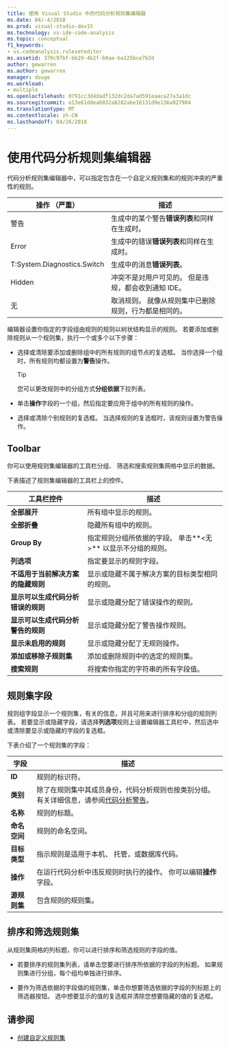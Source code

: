 ```yaml
---
title: 使用 Visual Studio 中的代码分析规则集编辑器
ms.date: 04/-4/2018
ms.prod: visual-studio-dev15
ms.technology: vs-ide-code-analysis
ms.topic: conceptual
f1_keywords:
- vs.codeanalysis.ruleseteditor
ms.assetid: 370c97bf-bb29-4b2f-b9ae-ba125bce7b2d
author: gewarren
ms.author: gewarren
manager: douge
ms.workload:
- multiple
ms.openlocfilehash: 0791cc3d4dadf132dc2da7ad591eaaca27a3a1dc
ms.sourcegitcommit: e13e61ddea6032a8282abe16131d9e136a927984
ms.translationtype: MT
ms.contentlocale: zh-CN
ms.lasthandoff: 04/26/2018
---
```

# <a name="use-the-code-analysis-rule-set-editor"></a>使用代码分析规则集编辑器

代码分析规则集编辑器中，可以指定包含在一个自定义规则集和的规则冲突的严重性的规则。

|操作 （严重）|描述|
|-|-|
|警告|生成中的某个警告**错误列表**和同样在生成时。|
|Error|生成中的错误**错误列表**和同样在生成时。|
|T:System.Diagnostics.Switch|生成中的消息**错误列表**。|
|Hidden|冲突不是对用户可见的。 但是违规，都会收到通知 IDE。|
|无|取消规则。 就像从规则集中已删除规则，行为都是相同的。|

编辑器设置你指定的字段组由规则的规则以树状结构显示的规则。 若要添加或删除规则从一个规则集，执行一个或多个以下步骤：

- 选择或清除要添加或删除组中的所有规则的组节点的复选框。 当你选择一个组时，所有规则均都设置为**警告**操作。

   > [!TIP]
   > 您可以更改规则中的分组方式**分组依据**下拉列表。

- 单击**操作**字段的一个组，然后指定要应用于组中的所有规则的操作。

- 选择或清除个别规则的复选框。 当选择规则的复选框时，该规则设置为警告操作。

## <a name="toolbar"></a>Toolbar

你可以使用规则集编辑器的工具栏分组、 筛选和搜索规则集网格中显示的数据。

下表描述了规则集编辑器的工具栏上的控件。

|工具栏控件|描述|
|---------------------|-----------------|
|**全部展开**|所有组中显示的规则。|
|**全部折叠**|隐藏所有组中的规则。|
|**Group By**|指定规则分组所依据的字段。 单击**\<无 >** 以显示不分组的规则。|
|**列选项**|指定要显示的规则字段。|
|**不适用于当前解决方案的隐藏规则**|显示或隐藏不属于解决方案的目标类型相同的规则。|
|**显示可以生成代码分析错误的规则**|显示或隐藏分配了错误操作的规则。|
|**显示可以生成代码分析警告的规则**|显示或隐藏分配了警告操作规则。|
|**显示未启用的规则**|显示或隐藏分配了无规则操作。|
|**添加或移除子规则集**|添加或删除规则中的选定的规则集。|
|**搜索规则**|将搜索你指定的字符串的所有字段值。|

## <a name="rule-set-fields"></a>规则集字段

规则组字段显示一个规则集，有关的信息，并且可用来进行排序和分组的规则列表。 若要显示或隐藏字段，请选择**列选项**规则上设置编辑器工具栏中，然后选中或清除要显示或隐藏的字段的复选框。

下表介绍了一个规则集的字段：

|字段|描述|
|-----------|-----------------|
|**ID**|规则的标识符。|
|**类别**|除了在规则集中其成员身份，代码分析规则也按类别分组。 有关详细信息，请参阅[代码分析警告](../code-quality/code-analysis-for-managed-code-warnings.md)。|
|**名称**|规则的标题。|
|**命名空间**|规则的命名空间。|
|**目标类型**|指示规则是适用于本机、 托管，或数据库代码。|
|**操作**|在运行代码分析中违反规则时执行的操作。 你可以编辑**操作**字段。|
|**源规则集**|包含规则的规则集。|

## <a name="sort-and-filter-rule-sets"></a>排序和筛选规则集

从规则集网格的列标题，你可以进行排序和筛选规则的字段的值。

- 若要排序的规则集列表，请单击您要进行排序所依据的字段的列标题。 如果规则集进行分组，每个组均单独进行排序。

- 要作为筛选依据的字段值的规则集，单击你想要筛选依据的字段的列标题上的筛选器按钮。 选中想要显示的值的复选框并清除您想要隐藏的值的复选框。

## <a name="see-also"></a>请参阅

- [创建自定义规则集](../code-quality/how-to-create-a-custom-rule-set.md)
